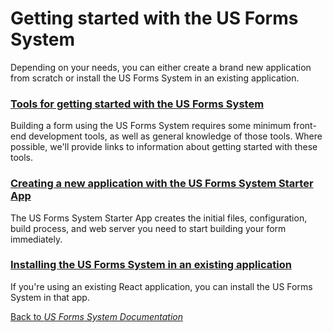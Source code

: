 # Getting started with the US Forms System

Depending on your needs, you can either create a brand new application from scratch or install the US Forms System in an existing application.

### [Tools for getting started with the US Forms System](tools-for-getting-started-with-the-us-forms-system.md)

Building a form using the US Forms System requires some minimum front-end development tools, as well as general knowledge of those tools. Where possible, we'll provide links to information about getting started with these tools.

### [Creating a new application with the US Forms System Starter App](creating-a-new-application-with-the-us-forms-system-starter-app.md)

The US Forms System Starter App creates the initial files, configuration, build process, and web server you need to start building your form immediately.

### [Installing the US Forms System in an existing application](installing-the-us-forms-system-in-an-existing-application.md)

If you're using an existing React application, you can install the US Forms System in that app.

[Back to *US Forms System Documentation*](/docs/README.md)
